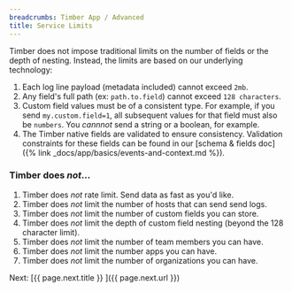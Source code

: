 ```yaml
---
breadcrumbs: Timber App / Advanced
title: Service Limits
---
```


Timber does not impose traditional limits on the number of fields or the depth of nesting.
Instead, the limits are based on our underlying technology:

1. Each log line payload (metadata included) cannot exceed `2mb`.
2. Any field's full path (ex: `path.to.field`) cannot exceed `128 characters`.
3. Custom field values must be of a consistent type. For example, if you send `my.custom.field=1`,
   all subsequent values for that field must also be `numbers`. You _cannnot_ send a string or
   a boolean, for example.
4. The Timber native fields are validated to ensure consistency. Validation constraints for these
   fields can be found in our [schema & fields doc]({% link _docs/app/basics/events-and-context.md %}).

### Timber does *not*...

1. Timber does _not_ rate limit. Send data as fast as you'd like.
2. Timber does _not_ limit the number of hosts that can send send logs.
3. Timber does _not_ limit the number of custom fields you can store.
4. Timber does _not_ limit the depth of custom field nesting (beyond the 128 character limit).
5. Timber does _not_ limit the number of team members you can have.
6. Timber does _not_ limit the number apps you can have.
7. Timber does _not_ limit the number of organizations you can have.


<div class="next">
  Next: [{{ page.next.title }} <i class="fa fa-arrow-circle-right" aria-hidden="true"></i>]({{ page.next.url }})
</div>